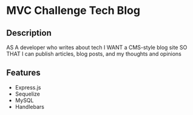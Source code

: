 # MVC Challenge Tech Blog

## Description 

AS A developer who writes about tech
I WANT a CMS-style blog site
SO THAT I can publish articles, blog posts, and my thoughts and opinions

## Features
- Express.js
- Sequelize
- MySQL
- Handlebars
